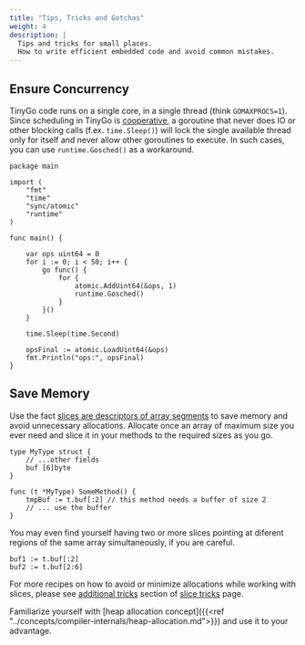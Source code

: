 ```yaml
---
title: "Tips, Tricks and Gotchas"
weight: 4
description: |
  Tips and tricks for small places.
  How to write efficient embedded code and avoid common mistakes.
---
```


## Ensure Concurrency

TinyGo code runs on a single core, in a single thread (think `GOMAXPROCS=1`).
Since scheduling in TinyGo is [cooperative](https://en.wikipedia.org/wiki/Cooperative_multitasking), a goroutine that never does IO or other blocking calls (f.ex. `time.Sleep()`) will lock the single available thread only for itself and never allow other goroutines to execute. In such cases, you can use `runtime.Gosched()` as a workaround.

```
package main

import (
    "fmt"
    "time"
    "sync/atomic"
    "runtime"
)

func main() {

    var ops uint64 = 0
    for i := 0; i < 50; i++ {
        go func() {
            for {
                atomic.AddUint64(&ops, 1)
                runtime.Gosched()
            }
        }()
    }

    time.Sleep(time.Second)

    opsFinal := atomic.LoadUint64(&ops)
    fmt.Println("ops:", opsFinal)
}
```

## Save Memory

Use the fact [slices are descriptors of array segments](https://go.dev/blog/slices-intro#slice-internals) to save memory and avoid unnecessary allocations.
Allocate once an array of maximum size you ever need and slice it in your methods to the required sizes as you go.

```
type MyType struct {
    // ...other fields
    buf [6]byte
}

func (t *MyType) SomeMethod() {
    tmpBuf := t.buf[:2] // this method needs a buffer of size 2
    // ... use the buffer
}
```

You may even find yourself having two or more slices pointing at diferent regions of the same array simultaneously, if you are careful.

```
buf1 := t.buf[:2]
buf2 := t.buf[2:6]
```

For more recipes on how to avoid or minimize allocations while working with slices, please see [additional tricks](https://github.com/golang/go/wiki/SliceTricks#additional-tricks) section of [slice tricks](https://github.com/golang/go/wiki/SliceTricks) page.

Familiarize yourself with [heap allocation concept]({{<ref "../concepts/compiler-internals/heap-allocation.md">}}) and use it to your advantage.
